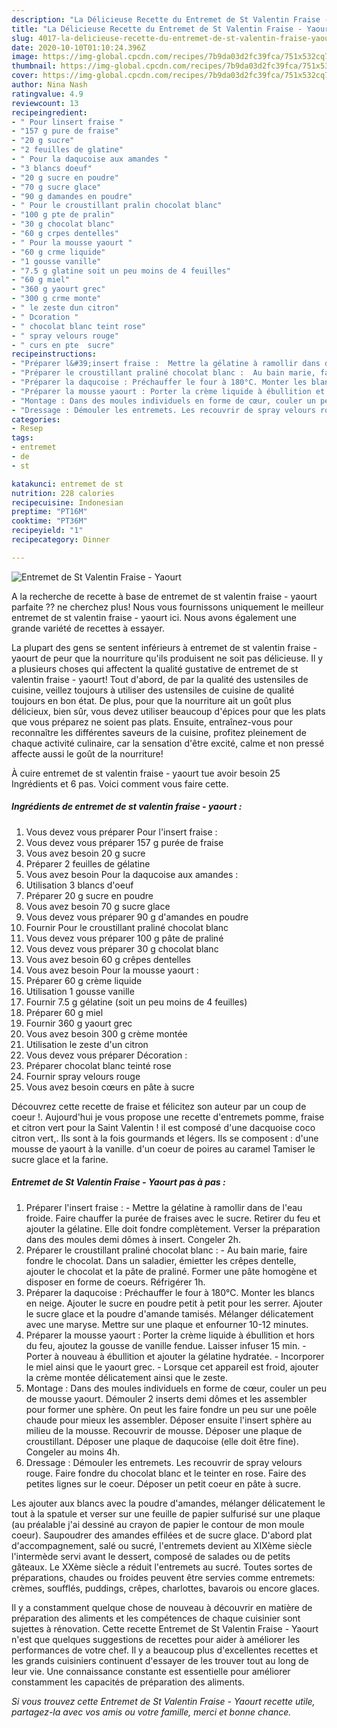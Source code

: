 ```yaml
---
description: "La Délicieuse Recette du Entremet de St Valentin Fraise - Yaourt"
title: "La Délicieuse Recette du Entremet de St Valentin Fraise - Yaourt"
slug: 4017-la-delicieuse-recette-du-entremet-de-st-valentin-fraise-yaourt
date: 2020-10-10T01:10:24.396Z
image: https://img-global.cpcdn.com/recipes/7b9da03d2fc39fca/751x532cq70/entremet-de-st-valentin-fraise-yaourt-photo-principale-de-la-recette.jpg
thumbnail: https://img-global.cpcdn.com/recipes/7b9da03d2fc39fca/751x532cq70/entremet-de-st-valentin-fraise-yaourt-photo-principale-de-la-recette.jpg
cover: https://img-global.cpcdn.com/recipes/7b9da03d2fc39fca/751x532cq70/entremet-de-st-valentin-fraise-yaourt-photo-principale-de-la-recette.jpg
author: Nina Nash
ratingvalue: 4.9
reviewcount: 13
recipeingredient:
- " Pour linsert fraise "
- "157 g pure de fraise"
- "20 g sucre"
- "2 feuilles de glatine"
- " Pour la daqucoise aux amandes "
- "3 blancs doeuf"
- "20 g sucre en poudre"
- "70 g sucre glace"
- "90 g damandes en poudre"
- " Pour le croustillant pralin chocolat blanc"
- "100 g pte de pralin"
- "30 g chocolat blanc"
- "60 g crpes dentelles"
- " Pour la mousse yaourt "
- "60 g crme liquide"
- "1 gousse vanille"
- "7.5 g glatine soit un peu moins de 4 feuilles"
- "60 g miel"
- "360 g yaourt grec"
- "300 g crme monte"
- " le zeste dun citron"
- " Dcoration "
- " chocolat blanc teint rose"
- " spray velours rouge"
- " curs en pte  sucre"
recipeinstructions:
- "Préparer l&#39;insert fraise :  Mettre la gélatine à ramollir dans de l&#39;eau froide. Faire chauffer la purée de fraises avec le sucre. Retirer du feu et ajouter la gélatine. Elle doit fondre complètement. Verser la préparation dans des moules demi dômes à insert. Congeler 2h."
- "Préparer le croustillant praliné chocolat blanc :  Au bain marie, faire fondre le chocolat. Dans un saladier, émietter les crêpes dentelle, ajouter le chocolat et la pâte de praliné. Former une pâte homogène et disposer en forme de coeurs. Réfrigérer 1h."
- "Préparer la daqucoise : Préchauffer le four à 180°C. Monter les blancs en neige. Ajouter le sucre en poudre petit à petit pour les serrer. Ajouter le sucre glace et la poudre d&#39;amande tamisés. Mélanger délicatement avec une maryse. Mettre sur une plaque et enfourner 10-12 minutes."
- "Préparer la mousse yaourt : Porter la crème liquide à ébullition et hors du feu, ajoutez la gousse de vanille fendue. Laisser infuser 15 min. Porter à nouveau à ébullition et ajouter la gélatine hydratée. Incorporer le miel ainsi que le yaourt grec. Lorsque cet appareil est froid, ajouter la crème montée délicatement ainsi que le zeste."
- "Montage : Dans des moules individuels en forme de cœur, couler un peu de mousse yaourt. Démouler 2 inserts demi dômes et les assembler pour former une sphère. On peut les faire fondre un peu sur une poêle chaude pour mieux les assembler. Déposer ensuite l&#39;insert sphère au milieu de la mousse. Recouvrir de mousse. Déposer une plaque de croustillant. Déposer une plaque de daqucoise (elle doit être fine). Congeler au moins 4h."
- "Dressage : Démouler les entremets. Les recouvrir de spray velours rouge. Faire fondre du chocolat blanc et le teinter en rose. Faire des petites lignes sur le coeur. Déposer un petit coeur en pâte à sucre."
categories:
- Resep
tags:
- entremet
- de
- st

katakunci: entremet de st 
nutrition: 228 calories
recipecuisine: Indonesian
preptime: "PT16M"
cooktime: "PT36M"
recipeyield: "1"
recipecategory: Dinner

---
```



![Entremet de St Valentin Fraise - Yaourt](https://img-global.cpcdn.com/recipes/7b9da03d2fc39fca/751x532cq70/entremet-de-st-valentin-fraise-yaourt-photo-principale-de-la-recette.jpg)

A la recherche de recette à base de entremet de st valentin fraise - yaourt parfaite ?? ne cherchez plus! Nous vous fournissons uniquement le meilleur entremet de st valentin fraise - yaourt ici. Nous avons également une grande variété de recettes à essayer.

La plupart des gens se sentent inférieurs à entremet de st valentin fraise - yaourt de peur que la nourriture qu'ils produisent ne soit pas délicieuse. Il y a plusieurs choses qui affectent la qualité gustative de entremet de st valentin fraise - yaourt! Tout d'abord, de par la qualité des ustensiles de cuisine, veillez toujours à utiliser des ustensiles de cuisine de qualité toujours en bon état. De plus, pour que la nourriture ait un goût plus délicieux, bien sûr, vous devez utiliser beaucoup d'épices pour que les plats que vous préparez ne soient pas plats. Ensuite, entraînez-vous pour reconnaître les différentes saveurs de la cuisine, profitez pleinement de chaque activité culinaire, car la sensation d'être excité, calme et non pressé affecte aussi le goût de la nourriture!

<!--inarticleads1-->

À cuire entremet de st valentin fraise - yaourt tue avoir besoin 25 Ingrédients et 6 pas. Voici comment vous faire cette.

##### Ingrédients de entremet de st valentin fraise - yaourt :

1. Vous devez vous préparer  Pour l&#39;insert fraise :
1. Vous devez vous préparer 157 g purée de fraise
1. Vous avez besoin 20 g sucre
1. Préparer 2 feuilles de gélatine
1. Vous avez besoin  Pour la daqucoise aux amandes :
1. Utilisation 3 blancs d&#39;oeuf
1. Préparer 20 g sucre en poudre
1. Vous avez besoin 70 g sucre glace
1. Vous devez vous préparer 90 g d&#39;amandes en poudre
1. Fournir  Pour le croustillant praliné chocolat blanc
1. Vous devez vous préparer 100 g pâte de praliné
1. Vous devez vous préparer 30 g chocolat blanc
1. Vous avez besoin 60 g crêpes dentelles
1. Vous avez besoin  Pour la mousse yaourt :
1. Préparer 60 g crème liquide
1. Utilisation 1 gousse vanille
1. Fournir 7.5 g gélatine (soit un peu moins de 4 feuilles)
1. Préparer 60 g miel
1. Fournir 360 g yaourt grec
1. Vous avez besoin 300 g crème montée
1. Utilisation  le zeste d&#39;un citron
1. Vous devez vous préparer  Décoration :
1. Préparer  chocolat blanc teinté rose
1. Fournir  spray velours rouge
1. Vous avez besoin  cœurs en pâte à sucre


Découvrez cette recette de fraise et félicitez son auteur par un coup de coeur !. Aujourd&#39;hui je vous propose une recette d&#39;entremets pomme, fraise et citron vert pour la Saint Valentin ! il est composé d&#39;une dacquoise coco citron vert,. Ils sont à la fois gourmands et légers. Ils se composent : d&#39;une mousse de yaourt à la vanille. d&#39;un coeur de poires au caramel Tamiser le sucre glace et la farine. 

<!--inarticleads2-->

##### Entremet de St Valentin Fraise - Yaourt pas à pas :

1. Préparer l&#39;insert fraise :  - Mettre la gélatine à ramollir dans de l&#39;eau froide. Faire chauffer la purée de fraises avec le sucre. Retirer du feu et ajouter la gélatine. Elle doit fondre complètement. Verser la préparation dans des moules demi dômes à insert. Congeler 2h.
1. Préparer le croustillant praliné chocolat blanc :  - Au bain marie, faire fondre le chocolat. Dans un saladier, émietter les crêpes dentelle, ajouter le chocolat et la pâte de praliné. Former une pâte homogène et disposer en forme de coeurs. Réfrigérer 1h.
1. Préparer la daqucoise : Préchauffer le four à 180°C. Monter les blancs en neige. Ajouter le sucre en poudre petit à petit pour les serrer. Ajouter le sucre glace et la poudre d&#39;amande tamisés. Mélanger délicatement avec une maryse. Mettre sur une plaque et enfourner 10-12 minutes.
1. Préparer la mousse yaourt : Porter la crème liquide à ébullition et hors du feu, ajoutez la gousse de vanille fendue. Laisser infuser 15 min. - Porter à nouveau à ébullition et ajouter la gélatine hydratée. - Incorporer le miel ainsi que le yaourt grec. - Lorsque cet appareil est froid, ajouter la crème montée délicatement ainsi que le zeste.
1. Montage : Dans des moules individuels en forme de cœur, couler un peu de mousse yaourt. Démouler 2 inserts demi dômes et les assembler pour former une sphère. On peut les faire fondre un peu sur une poêle chaude pour mieux les assembler. Déposer ensuite l&#39;insert sphère au milieu de la mousse. Recouvrir de mousse. Déposer une plaque de croustillant. Déposer une plaque de daqucoise (elle doit être fine). Congeler au moins 4h.
1. Dressage : Démouler les entremets. Les recouvrir de spray velours rouge. Faire fondre du chocolat blanc et le teinter en rose. Faire des petites lignes sur le coeur. Déposer un petit coeur en pâte à sucre.


Les ajouter aux blancs avec la poudre d&#39;amandes, mélanger délicatement le tout à la spatule et verser sur une feuille de papier sulfurisé sur une plaque (au préalable j&#39;ai dessiné au crayon de papier le contour de mon moule coeur). Saupoudrer des amandes effilées et de sucre glace. D&#39;abord plat d&#39;accompagnement, salé ou sucré, l&#39;entremets devient au XIXème siècle l&#39;intermède servi avant le dessert, composé de salades ou de petits gâteaux. Le XXème siècle a réduit l&#39;entremets au sucré. Toutes sortes de préparations, chaudes ou froides peuvent être servies comme entremets: crèmes, soufflés, puddings, crêpes, charlottes, bavarois ou encore glaces. 

<!--inarticleads1-->

<p>
Il y a constamment quelque chose de nouveau à découvrir en matière de préparation des aliments et les compétences de chaque cuisinier sont sujettes à rénovation. Cette recette Entremet de St Valentin Fraise - Yaourt n'est que quelques suggestions de recettes pour aider à améliorer les performances de votre chef. Il y a beaucoup plus d'excellentes recettes et les grands cuisiniers continuent d'essayer de les trouver tout au long de leur vie. Une connaissance constante est essentielle pour améliorer constamment les capacités de préparation des aliments.
</p>

<p>
<i>Si vous trouvez cette Entremet de St Valentin Fraise - Yaourt recette utile, partagez-la avec vos amis ou votre famille, merci et bonne chance.</i>
</p>
